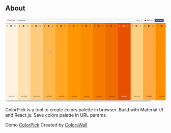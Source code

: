
## About

![ColorPick](https://github.com/colorswall/colorpick/blob/master/public/images/preview.gif?raw=true)

ColorPick is a tool to create colors palette in browser.
Build with Material UI and React.js.
Save colors palette in URL params.

Demo [ColorPick](https://colorswall.github.io/colorpick/)
Created by [ColorsWall](https://colorswall.com/)
